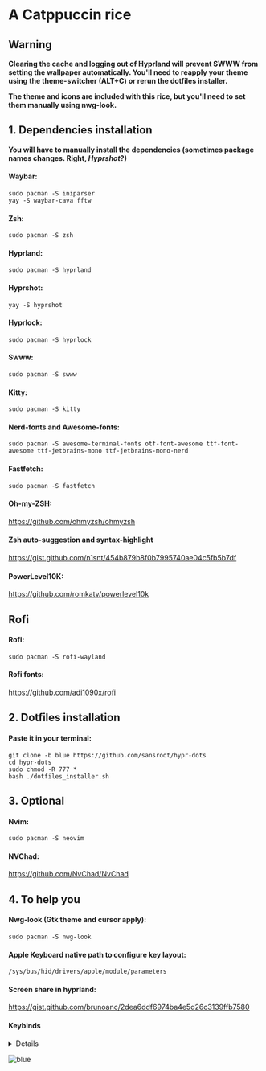 # A Catppuccin rice
## Warning
**Clearing the cache and logging out of Hyprland will prevent SWWW from setting the wallpaper automatically. You'll need to reapply your theme using the theme-switcher (ALT+C) or rerun the dotfiles installer.**

**The theme and icons are included with this rice, but you'll need to set them manually using nwg-look.**

## 1. Dependencies installation

**You will have to manually install the dependencies (sometimes package names changes. Right, ***Hyprshot***?)**

#### Waybar:
```
sudo pacman -S iniparser
yay -S waybar-cava fftw
```
#### Zsh: 
```
sudo pacman -S zsh 
```
#### Hyprland: 
```
sudo pacman -S hyprland 
```
#### Hyprshot: 
```
yay -S hyprshot 
```
#### Hyprlock: 
```
sudo pacman -S hyprlock 
```
#### Swww: 
```
sudo pacman -S swww 
```
#### Kitty: 
```
sudo pacman -S kitty 
```
#### Nerd-fonts and Awesome-fonts: 
```
sudo pacman -S awesome-terminal-fonts otf-font-awesome ttf-font-awesome ttf-jetbrains-mono ttf-jetbrains-mono-nerd 
```
#### Fastfetch: 
```
sudo pacman -S fastfetch 
```
#### Oh-my-ZSH: 

<a>https://github.com/ohmyzsh/ohmyzsh</a>

#### Zsh auto-suggestion and syntax-highlight

<a>https://gist.github.com/n1snt/454b879b8f0b7995740ae04c5fb5b7df</a>

#### PowerLevel10K:

<a>https://github.com/romkatv/powerlevel10k</a>
## Rofi
#### Rofi:
  ```
  sudo pacman -S rofi-wayland 
  ```
#### Rofi fonts:

  <a>https://github.com/adi1090x/rofi</a>

## 2. Dotfiles installation
#### Paste it in your terminal:
```
git clone -b blue https://github.com/sansroot/hypr-dots
cd hypr-dots
sudo chmod -R 777 *
bash ./dotfiles_installer.sh
```

  

## 3. Optional

#### Nvim: 
```
sudo pacman -S neovim 
```
#### NVChad: 

<a>https://github.com/NvChad/NvChad</a>





## 4. To help you


#### Nwg-look (Gtk theme and cursor apply): 
```
sudo pacman -S nwg-look
```
#### Apple Keyboard native path to configure key layout: 
```
/sys/bus/hid/drivers/apple/module/parameters
```
#### Screen share in hyprland: 
<a>https://gist.github.com/brunoanc/2dea6ddf6974ba4e5d26c3139ffb7580</a>

#### Keybinds

<details>



| Action                                | Shortcut (Key)      |
|---------------------------------------|---------------------|
| Open themes                           | <kbd>Alt</kbd> + <kbd>C</kbd> |
| Open terminal                         | <kbd>Alt</kbd> + <kbd>Return</kbd> |
| Kill active window                    | <kbd>Alt</kbd> + <kbd>Q</kbd> |
| Exit environment                      | <kbd>$mainMod</kbd> + <kbd>M</kbd> |
| Toggle fullscreen mode                | <kbd>$mainMod</kbd> + <kbd>F</kbd> |
| Open file manager                     | <kbd>$mainMod</kbd> + <kbd>E</kbd> |
| Toggle floating window                | <kbd>Alt</kbd> + <kbd>F</kbd> |
| Open menu                             | <kbd>Alt</kbd> + <kbd>X</kbd> |
| Open power menu                       | <kbd>Alt</kbd> + <kbd>Z</kbd> |
| Toggle split mode                     | <kbd>Alt</kbd> + <kbd>S</kbd> |
| Move focus to the left                | <kbd>$mainMod</kbd> + <kbd>A</kbd> |
| Move focus to the right               | <kbd>$mainMod</kbd> + <kbd>D</kbd> |
| Move focus up                         | <kbd>$mainMod</kbd> + <kbd>W</kbd> |
| Move focus down                       | <kbd>$mainMod</kbd> + <kbd>S</kbd> |
| Take a screenshot                     | <kbd>Alt</kbd> + <kbd>P</kbd> |
| Lock screen                           | <kbd>$mainMod</kbd> + <kbd>L</kbd> |
| Kill panel                            | <kbd>$mainMod</kbd> + <kbd>K</kbd> |
| Start panel                           | <kbd>$mainMod</kbd> + <kbd>J</kbd> |
| Switch to workspace 1                 | <kbd>Alt</kbd> + <kbd>1</kbd> |
| Switch to workspace 2                 | <kbd>Alt</kbd> + <kbd>2</kbd> |
| Switch to workspace 3                 | <kbd>Alt</kbd> + <kbd>3</kbd> |
| Switch to workspace 4                 | <kbd>Alt</kbd> + <kbd>4</kbd> |
| Switch to workspace 5                 | <kbd>Alt</kbd> + <kbd>5</kbd> |
| Switch to workspace 6                 | <kbd>Ctrl</kbd> + <kbd>1</kbd> |
| Switch to workspace 7                 | <kbd>Ctrl</kbd> + <kbd>2</kbd> |
| Switch to workspace 8                 | <kbd>Ctrl</kbd> + <kbd>3</kbd> |
| Switch to workspace 9                 | <kbd>Ctrl</kbd> + <kbd>4</kbd> |
| Switch to workspace 10                | <kbd>Ctrl</kbd> + <kbd>5</kbd> |
| Move window to workspace 1            | <kbd>$mainMod</kbd> + <kbd>1</kbd> |
| Move window to workspace 2            | <kbd>$mainMod</kbd> + <kbd>2</kbd> |
| Move window to workspace 3            | <kbd>$mainMod</kbd> + <kbd>3</kbd> |
| Move window to workspace 4            | <kbd>$mainMod</kbd> + <kbd>4</kbd> |
| Move window to workspace 5            | <kbd>$mainMod</kbd> + <kbd>5</kbd> |
| Move window to workspace 6            | <kbd>Ctrl</kbd> + <kbd>Shift</kbd> + <kbd>1</kbd> |
| Move window to workspace 7            | <kbd>Ctrl</kbd> + <kbd>Shift</kbd> + <kbd>2</kbd> |
| Move window to workspace 8            | <kbd>Ctrl</kbd> + <kbd>Shift</kbd> + <kbd>3</kbd> |
| Move window to workspace 9            | <kbd>Ctrl</kbd> + <kbd>Shift</kbd> + <kbd>4</kbd> |
| Move window to workspace 10           | <kbd>Ctrl</kbd> + <kbd>Shift</kbd> + <kbd>5</kbd> |


</details>


![blue](https://github.com/user-attachments/assets/ab47425a-926f-4591-9aef-3a3c5b03e685)







